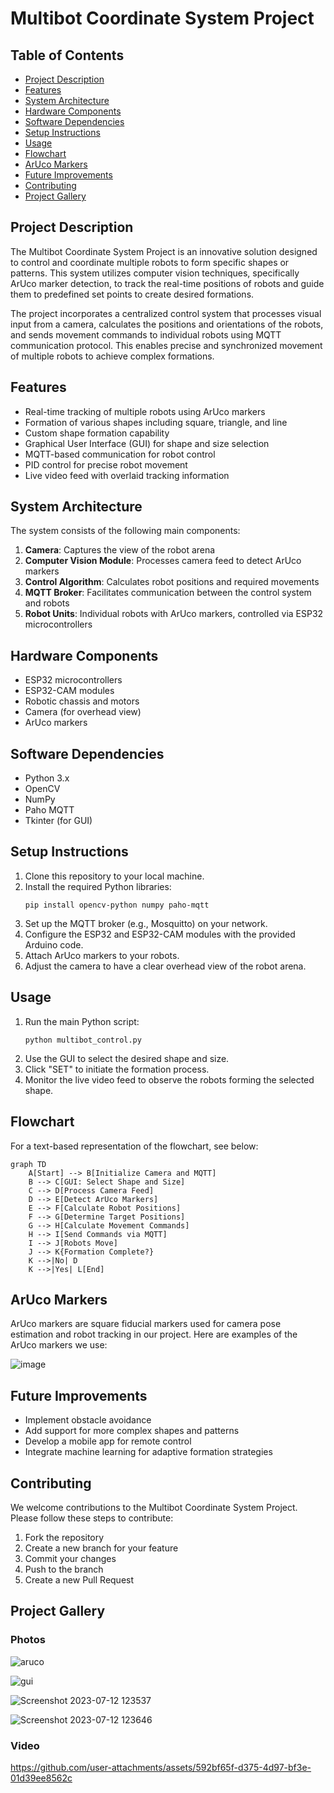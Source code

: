 # Multibot Coordinate System Project

## Table of Contents
- [Project Description](#project-description)
- [Features](#features)
- [System Architecture](#system-architecture)
- [Hardware Components](#hardware-components)
- [Software Dependencies](#software-dependencies)
- [Setup Instructions](#setup-instructions)
- [Usage](#usage)
- [Flowchart](#flowchart)
- [ArUco Markers](#aruco-markers)
- [Future Improvements](#future-improvements)
- [Contributing](#contributing)
- [Project Gallery](#project-gallery)

## Project Description
The Multibot Coordinate System Project is an innovative solution designed to control and coordinate multiple robots to form specific shapes or patterns. This system utilizes computer vision techniques, specifically ArUco marker detection, to track the real-time positions of robots and guide them to predefined set points to create desired formations.

The project incorporates a centralized control system that processes visual input from a camera, calculates the positions and orientations of the robots, and sends movement commands to individual robots using MQTT communication protocol. This enables precise and synchronized movement of multiple robots to achieve complex formations.

## Features
- Real-time tracking of multiple robots using ArUco markers
- Formation of various shapes including square, triangle, and line
- Custom shape formation capability
- Graphical User Interface (GUI) for shape and size selection
- MQTT-based communication for robot control
- PID control for precise robot movement
- Live video feed with overlaid tracking information

## System Architecture
The system consists of the following main components:

1. **Camera**: Captures the view of the robot arena
2. **Computer Vision Module**: Processes camera feed to detect ArUco markers
3. **Control Algorithm**: Calculates robot positions and required movements
4. **MQTT Broker**: Facilitates communication between the control system and robots
5. **Robot Units**: Individual robots with ArUco markers, controlled via ESP32 microcontrollers

## Hardware Components
- ESP32 microcontrollers
- ESP32-CAM modules
- Robotic chassis and motors
- Camera (for overhead view)
- ArUco markers

## Software Dependencies
- Python 3.x
- OpenCV
- NumPy
- Paho MQTT
- Tkinter (for GUI)

## Setup Instructions
1. Clone this repository to your local machine.
2. Install the required Python libraries:
   ```
   pip install opencv-python numpy paho-mqtt
   ```
3. Set up the MQTT broker (e.g., Mosquitto) on your network.
4. Configure the ESP32 and ESP32-CAM modules with the provided Arduino code.
5. Attach ArUco markers to your robots.
6. Adjust the camera to have a clear overhead view of the robot arena.

## Usage
1. Run the main Python script:
   ```
   python multibot_control.py
   ```
2. Use the GUI to select the desired shape and size.
3. Click "SET" to initiate the formation process.
4. Monitor the live video feed to observe the robots forming the selected shape.

## Flowchart
For a text-based representation of the flowchart, see below:

```mermaid
graph TD
    A[Start] --> B[Initialize Camera and MQTT]
    B --> C[GUI: Select Shape and Size]
    C --> D[Process Camera Feed]
    D --> E[Detect ArUco Markers]
    E --> F[Calculate Robot Positions]
    F --> G[Determine Target Positions]
    G --> H[Calculate Movement Commands]
    H --> I[Send Commands via MQTT]
    I --> J[Robots Move]
    J --> K{Formation Complete?}
    K -->|No| D
    K -->|Yes| L[End]
```

## ArUco Markers
ArUco markers are square fiducial markers used for camera pose estimation and robot tracking in our project. Here are examples of the ArUco markers we use:

![image](https://github.com/user-attachments/assets/bd948f3c-757f-4a2a-b3f9-08c209ecb06c)

## Future Improvements
- Implement obstacle avoidance
- Add support for more complex shapes and patterns
- Develop a mobile app for remote control
- Integrate machine learning for adaptive formation strategies

## Contributing
We welcome contributions to the Multibot Coordinate System Project. Please follow these steps to contribute:

1. Fork the repository
2. Create a new branch for your feature
3. Commit your changes
4. Push to the branch
5. Create a new Pull Request

## Project Gallery

### Photos

![aruco](https://github.com/user-attachments/assets/fc49cc18-c867-4650-bcc8-490aac4def69)

![gui](https://github.com/user-attachments/assets/cbca10d9-a8a6-4d7d-bf76-5c0e0a3e1103)

![Screenshot 2023-07-12 123537](https://github.com/user-attachments/assets/13af5853-8a11-4760-9896-74ed1b81e291)

![Screenshot 2023-07-12 123646](https://github.com/user-attachments/assets/90fe730b-8708-49e2-83d7-72fa300f9744)

### Video

https://github.com/user-attachments/assets/592bf65f-d375-4d97-bf3e-01d39ee8562c


